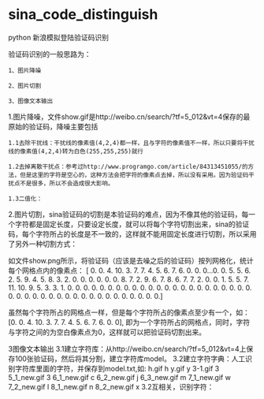 # sina_code_distinguish
python 新浪模拟登陆验证码识别

验证码识别的一般思路为：

    1、图片降噪

    2、图片切割

    3、图像文本输出
    
1.图片降噪，文件show.gif是http://weibo.cn/search/?tf=5_012&vt=4保存的最原始的验证码，降噪主要包括

    1.1去除干扰线：干扰线的像素值(4,2,4)都一样，且与字符的像素值不一样，所以只要将干扰线的像素值(4,2,4)转为白色(255,255,255)就行

    1.2去掉离散干扰点：参考过http://www.programgo.com/article/84313451055/的方法，但是这里的字符是空心的，这种方法会把字符的像素点去掉，所以没有采用。因为验证码干扰点不是很多，所以不会造成很大影响。

    1.3二值化：

2.图片切割，sina验证码的切割是本验证码的难点，因为不像其他的验证码，每一个字符都是固定长度，只要设定长度，就可以将每个字符切割出来，sina的验证码，每个字符所占的长度是不一致的，这样就不能用固定长度进行切割，所以采用了另外一种切割方式：

如文件show.png所示，将验证码（应该是去噪之后的验证码）按列网格化，统计每个网格点内的像素点：
[  0.   0.   4.  10.   3.   7.   7.   4.   5.   6.   7.   6.   0.   0.   0…0.   0.   5.   5.   6.   2.   5.   9.   4.   5.   8.   3.   2.   0.   0. 0.   0.   0.   0.   8.   7.   2.   9.   6.   7.   8.   6.   7.    7.   2. 0.   0.   1.   5.   5.   7.  11.  10.   9.   5.   3.   3.   1.   0.   0. 0.   0.   0.   0.   0.   0.   0.   0.   0.   0.   0.   0.   0.   0.   0. 0.   0.   0.   0.   0.   0.   0.   0.   0.   0.   0.   0.   0.   0.   0. 0.   0.   0.   0.   0.   0.   0.   0.   0.   0.]

虽然每个字符所占的网格点一样，但是每个字符所占的像素点至少有一个，如：
[0.   0.   4.  10.   3.   7.   7.   4.   5.   6.   7.   6.   0.   0],
即为一个字符所占的网格点，同时，字符与字符之间的为空白像素点为0，这样就可以把验证码切割出来。

3图像文本输出
   3.1建立字符库：从http://weibo.cn/search/?tf=5_012&vt=4上保存100张验证码，然后将其分割，建立字符库model。
   3.2建立字符字典：人工识别字符库里面的字符，并保存到model.txt,如:
    h.gif h
    y.gif y
    3-1.gif 3
    5_1_new.gif 3
    6_1_new.gif c
    6_2_new.gif j
    6_3_new.gif m
    7_1_new.gif w
    7_2_new.gif l
    8_1_new.gif n
    8_2_new.gif x
  3.2互相关，识别字符：



